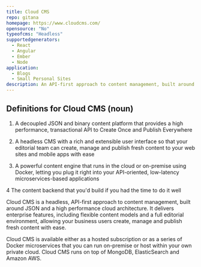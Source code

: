 ```yaml
---
title: Cloud CMS
repo: gitana
homepage: https://www.cloudcms.com/
opensource: "No"
typeofcms: "Headless"
supportedgenerators:
  - React
  - Angular
  - Ember
  - Node
application:
  - Blogs
  - Small Personal Sites
description: An API-first approach to content management, built around JSON and a high performance cloud architecture.
---
```

## Definitions for Cloud CMS (noun)

1. A decoupled JSON and binary content platform that provides a high performance, transactional API to Create Once and Publish Everywhere

2. A headless CMS with a rich and extensible user interface so that your editorial team can create, manage and publish fresh content to your web sites and mobile apps with ease

3. A powerful content engine that runs in the cloud or on-premise using Docker, letting you plug it right into your API-oriented, low-latency microservices-based applications

4 The content backend that you'd build if you had the time to do it well

Cloud CMS is a headless, API-first approach to content management, built around JSON and a high performance cloud architecture. It delivers enterprise features, including flexible content models and a full editorial environment, allowing your business users create, manage and publish fresh content with ease.

Cloud CMS is available either as a hosted subscription or as a series of Docker microservices that you can run on-premise or host within your own private cloud. Cloud CMS runs on top of MongoDB, ElasticSearch and Amazon AWS.